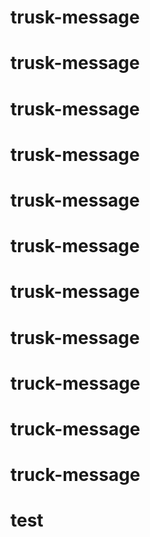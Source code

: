 # trusk-message
# trusk-message
# trusk-message
# trusk-message
# trusk-message
# trusk-message
# trusk-message
# trusk-message
# truck-message
# truck-message
# truck-message
# test
